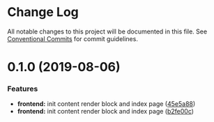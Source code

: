 # Change Log

All notable changes to this project will be documented in this file.
See [Conventional Commits](https://conventionalcommits.org) for commit guidelines.

# 0.1.0 (2019-08-06)


### Features

* **frontend:** init content render block and index page ([45e5a88](https://github.com/epochcrysis/web/commit/45e5a88))
* **frontend:** init content render block and index page ([b2fe00c](https://github.com/epochcrysis/web/commit/b2fe00c))
